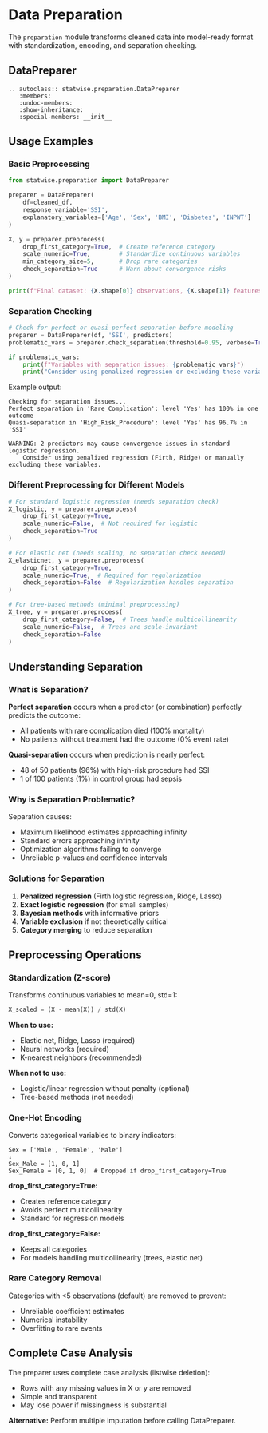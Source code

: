 # Data Preparation

The `preparation` module transforms cleaned data into model-ready format with standardization, encoding, and separation checking.

## DataPreparer

```{eval-rst}
.. autoclass:: statwise.preparation.DataPreparer
   :members:
   :undoc-members:
   :show-inheritance:
   :special-members: __init__
```

## Usage Examples

### Basic Preprocessing

```python
from statwise.preparation import DataPreparer

preparer = DataPreparer(
    df=cleaned_df,
    response_variable='SSI',
    explanatory_variables=['Age', 'Sex', 'BMI', 'Diabetes', 'INPWT']
)

X, y = preparer.preprocess(
    drop_first_category=True,  # Create reference category
    scale_numeric=True,        # Standardize continuous variables
    min_category_size=5,       # Drop rare categories
    check_separation=True      # Warn about convergence risks
)

print(f"Final dataset: {X.shape[0]} observations, {X.shape[1]} features")
```

### Separation Checking

```python
# Check for perfect or quasi-perfect separation before modeling
preparer = DataPreparer(df, 'SSI', predictors)
problematic_vars = preparer.check_separation(threshold=0.95, verbose=True)

if problematic_vars:
    print(f"Variables with separation issues: {problematic_vars}")
    print("Consider using penalized regression or excluding these variables")
```

Example output:
```
Checking for separation issues...
Perfect separation in 'Rare_Complication': level 'Yes' has 100% in one outcome
Quasi-separation in 'High_Risk_Procedure': level 'Yes' has 96.7% in 'SSI'

WARNING: 2 predictors may cause convergence issues in standard logistic regression.
    Consider using penalized regression (Firth, Ridge) or manually excluding these variables.
```

### Different Preprocessing for Different Models

```python
# For standard logistic regression (needs separation check)
X_logistic, y = preparer.preprocess(
    drop_first_category=True,
    scale_numeric=False,  # Not required for logistic
    check_separation=True
)

# For elastic net (needs scaling, no separation check needed)
X_elasticnet, y = preparer.preprocess(
    drop_first_category=True,
    scale_numeric=True,  # Required for regularization
    check_separation=False  # Regularization handles separation
)

# For tree-based methods (minimal preprocessing)
X_tree, y = preparer.preprocess(
    drop_first_category=False,  # Trees handle multicollinearity
    scale_numeric=False,  # Trees are scale-invariant
    check_separation=False
)
```

## Understanding Separation

### What is Separation?

**Perfect separation** occurs when a predictor (or combination) perfectly predicts the outcome:
- All patients with rare complication died (100% mortality)
- No patients without treatment had the outcome (0% event rate)

**Quasi-separation** occurs when prediction is nearly perfect:
- 48 of 50 patients (96%) with high-risk procedure had SSI
- 1 of 100 patients (1%) in control group had sepsis

### Why is Separation Problematic?

Separation causes:
- Maximum likelihood estimates approaching infinity
- Standard errors approaching infinity
- Optimization algorithms failing to converge
- Unreliable p-values and confidence intervals

### Solutions for Separation

1. **Penalized regression** (Firth logistic regression, Ridge, Lasso)
2. **Exact logistic regression** (for small samples)
3. **Bayesian methods** with informative priors
4. **Variable exclusion** if not theoretically critical
5. **Category merging** to reduce separation

## Preprocessing Operations

### Standardization (Z-score)

Transforms continuous variables to mean=0, std=1:
```python
X_scaled = (X - mean(X)) / std(X)
```

**When to use:**
- Elastic net, Ridge, Lasso (required)
- Neural networks (required)
- K-nearest neighbors (recommended)

**When not to use:**
- Logistic/linear regression without penalty (optional)
- Tree-based methods (not needed)

### One-Hot Encoding

Converts categorical variables to binary indicators:

```
Sex = ['Male', 'Female', 'Male']
↓
Sex_Male = [1, 0, 1]
Sex_Female = [0, 1, 0]  # Dropped if drop_first_category=True
```

**drop_first_category=True:**
- Creates reference category
- Avoids perfect multicollinearity
- Standard for regression models

**drop_first_category=False:**
- Keeps all categories
- For models handling multicollinearity (trees, elastic net)

### Rare Category Removal

Categories with <5 observations (default) are removed to prevent:
- Unreliable coefficient estimates
- Numerical instability
- Overfitting to rare events

## Complete Case Analysis

The preparer uses complete case analysis (listwise deletion):
- Rows with any missing values in X or y are removed
- Simple and transparent
- May lose power if missingness is substantial

**Alternative:** Perform multiple imputation before calling DataPreparer.